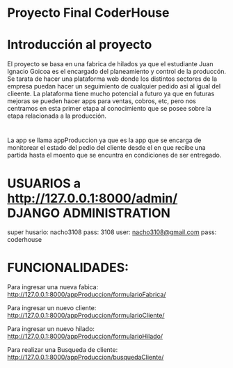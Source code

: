 # Proyecto Final CoderHouse

# Introducción al proyecto
El proyecto se basa en una fabrica de hilados ya que el estudiante Juan Ignacio Goicoa es el encargado del planeamiento y control de la produccón.
Se tarata de hacer una plataforma web donde los distintos sectores de la empresa puedan hacer un seguimiento de cualquier pedido asi al igual del clieente.
La plataforma tiene mucho potencial a futuro ya que en futuras mejoras se pueden hacer apps para ventas, cobros, etc, pero nos centramos en esta primer etapa al conocimiento que se posee sobre la etapa relacionada a la producción.
#
La app se llama appProduccion ya que es la app que se encarga de monitorear el estado del pedio del cliente desde el en que recibe una partida hasta el moento que se encuntra en condiciones de ser entregado.

# USUARIOS a http://127.0.0.1:8000/admin/ DJANGO ADMINISTRATION
super husario: nacho3108    pass: 3108
user: nacho3108@gmail.com pass: coderhouse

# FUNCIONALIDADES:
Para ingresar una nueva fabica: http://127.0.0.1:8000/appProduccion/formularioFabrica/

Para ingresar un nuevo cliente: http://127.0.0.1:8000/appProduccion/formularioCliente/

Para ingresar un nuevo hilado: http://127.0.0.1:8000/appProduccion/formularioHilado/

Para realizar una Busqueda de cliente: http://127.0.0.1:8000/appProduccion/busquedaCliente/
